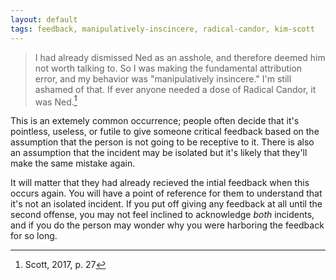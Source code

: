 ```yaml
---
layout: default
tags: feedback, manipulatively-inscincere, radical-candor, kim-scott
---
```


> I had already dismissed Ned as an asshole, and therefore deemed him not worth talking to.  So I was making the fundamental attribution error, and my behavior was "manipulatively insincere." I'm still ashamed of that.  If ever anyone needed a dose of Radical Candor, it was Ned.[^feedback]

This is an extemely common occurrence; people often decide that it's pointless, useless, or futile to give someone critical feedback based on the assumption that the person is not going to be receptive to it. There is also an assumption that the incident may be isolated but it's likely that they'll make the same mistake again.

It will matter that they had already recieved the intial feedback when this occurs again. You will have a point of reference for them to understand that it's not an isolated incident.  If you put off giving any feedback at all until the second offense, you may not feel inclined to acknowledge _both_ incidents, and if you do the person may wonder why you were harboring the feedback for so long.

[^feedback]: Scott, 2017, p. 27
